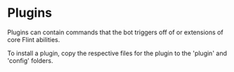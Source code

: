 # Plugins
Plugins can contain commands that the bot triggers off of or extensions of core Flint abilities.

To install a plugin, copy the respective files for the plugin to the 'plugin' and 'config' folders. 